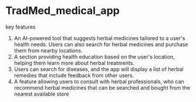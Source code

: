 # TradMed_medical_app
key features
1. An AI-powered tool that suggests herbal medicines tailored to a user's health needs. Users can also search for herbal medicines and purchase them from nearby locations.
2. A section providing health education based on the user's location, helping them learn more about herbal treatments.
3. Users can search for diseases, and the app will display a list of herbal remedies that include feedback from other users.
4. A feature allowing users to consult with herbal professionals, who can recommend herbal medicines that can be searched and bought from the nearest available store
